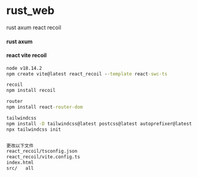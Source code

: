 # rust_web
rust axum react recoil


#### rust axum


#### react vite recoil
```cmd
node v18.14.2
npm create vite@latest react_recoil --template react-swc-ts

recoil
npm install recoil

router
npm install react-router-dom

tailwindcss
npm install -D tailwindcss@latest postcss@latest autoprefixer@latest
npx tailwindcss init


更改以下文件
react_recoil/tsconfig.json
react_recoil/vite.config.ts
index.html
src/   all
```
